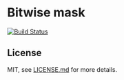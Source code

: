 # Bitwise mask

[![Build Status](https://travis-ci.org/vaalentin/bitwise-mask.svg?branch=master)](https://travis-ci.org/vaalentin/bitwise-mask)

## License

MIT, see [LICENSE.md](https://github.com/vaalentin/bitwise-mask/blob/master/LICENSE.md) for more details.
